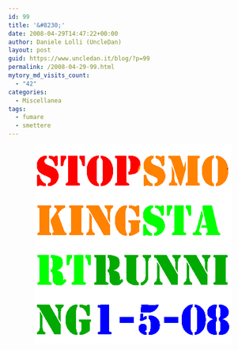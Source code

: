 ```yaml
---
id: 99
title: '&#8230;'
date: 2008-04-29T14:47:22+00:00
author: Daniele Lolli (UncleDan)
layout: post
guid: https://www.uncledan.it/blog/?p=99
permalink: /2008-04-29-99.html
mytory_md_visits_count:
  - "42"
categories:
  - Miscellanea
tags:
  - fumare
  - smettere
---
```

<p align="center">
  <img src="/wp-content/uploads/2008/04/sssr1508.gif" alt="sssr1508.gif" />
</p>
